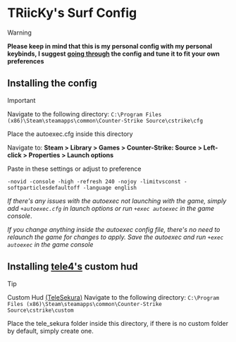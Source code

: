 # TRiicKy's Surf Config

> [!WARNING]
> **Please keep in mind that this is my personal config with my personal keybinds, I suggest [going through](https://chatgpt.com/) the config and tune it to fit your own preferences**


## Installing the config

> [!IMPORTANT]
> Navigate to the following directory: `C:\Program Files (x86)\Steam\steamapps\common\Counter-Strike Source\cstrike\cfg`
> 
> Place the autoexec.cfg inside this directory
> 
> Navigate to: **Steam > Library > Games > Counter-Strike: Source > Left-click > Properties > Launch options**
> 
> Paste in these settings or adjust to preference
> 
> ```Launch Options
> -novid -console -high -refresh 240 -nojoy -limitvsconst -softparticlesdefaultoff -language english
> ```
>
> *If there's any issues with the autoexec not launching with the game, simply add `+autoexec.cfg` in launch options or run `+exec autoexec` in the game console*.
> 
> *If you change anything inside the autoexec config file, there's no need to relaunch the game for changes to apply. Save the autoexec and run `+exec autoexec` in the game console*


## Installing [tele4's](https://gamebanana.com/members/1736054) custom hud
> [!TIP]
> Custom Hud [(TeleSekura)](https://gamebanana.com/mods/445582)
> Navigate to the following directory: `C:\Program Files (x86)\Steam\steamapps\common\Counter-Strike Source\cstrike\custom`
> 
> Place the tele_sekura folder inside this directory, if there is no custom folder by default, simply create one.
